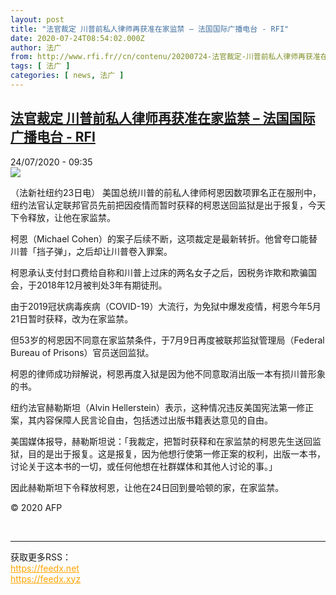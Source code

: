 ```yaml
---
layout: post
title: "法官裁定 川普前私人律师再获准在家监禁 – 法国国际广播电台 - RFI"
date: 2020-07-24T08:54:02.000Z
author: 法广
from: http://www.rfi.fr//cn/contenu/20200724-法官裁定-川普前私人律师再获准在家监禁
tags: [ 法广 ]
categories: [ news, 法广 ]
---
```

<!--1595580842000-->
[法官裁定 川普前私人律师再获准在家监禁 – 法国国际广播电台 - RFI](http://www.rfi.fr//cn/contenu/20200724-%E6%B3%95%E5%AE%98%E8%A3%81%E5%AE%9A-%E5%B7%9D%E6%99%AE%E5%89%8D%E7%A7%81%E4%BA%BA%E5%BE%8B%E5%B8%88%E5%86%8D%E8%8E%B7%E5%87%86%E5%9C%A8%E5%AE%B6%E7%9B%91%E7%A6%81)
------

<div>
<div>24/07/2020 - 09:35</div><img src="https://s.rfi.fr/media/display/d4ddd4f4-cd88-11ea-a2fd-005056a98db9/w:310/p:16x9/int0010b.200724153504.jpg"><div class="t-content__body u-clearfix"><div class="m-interstitial"></div><p>（法新社纽约23日电）    美国总统川普的前私人律师柯恩因数项罪名正在服刑中，纽约法官认定联邦官员先前把因疫情而暂时获释的柯恩送回监狱是出于报复，今天下令释放，让他在家监禁。</p><p>    柯恩（Michael Cohen）的案子后续不断，这项裁定是最新转折。他曾夸口能替川普「挡子弹」，之后却让川普卷入罪案。</p><p>    柯恩承认支付封口费给自称和川普上过床的两名女子之后，因税务诈欺和欺骗国会，于2018年12月被判处3年有期徒刑。</p><p>    由于2019冠状病毒疾病（COVID-19）大流行，为免狱中爆发疫情，柯恩今年5月21日暂时获释，改为在家监禁。</p><p>    但53岁的柯恩因不同意在家监禁条件，于7月9日再度被联邦监狱管理局（Federal Bureau of Prisons）官员送回监狱。</p><p>    柯恩的律师成功辩解说，柯恩再度入狱是因为他不同意取消出版一本有损川普形象的书。</p><p>    纽约法官赫勒斯坦（Alvin Hellerstein）表示，这种情况违反美国宪法第一修正案，其内容保障人民言论自由，包括透过出版书籍表达意见的自由。</p><p>    美国媒体报导，赫勒斯坦说：「我裁定，把暂时获释和在家监禁的柯恩先生送回监狱，目的是出于报复。这是报复，因为他想行使第一修正案的权利，出版一本书，讨论关于这本书的一切，或任何他想在社群媒体和其他人讨论的事。」</p><p>    因此赫勒斯坦下令释放柯恩，让他在24日回到曼哈顿的家，在家监禁。</p><p class="t-copyright">© 2020 AFP</p>        </div><br><hr><div>获取更多RSS：<br><a href="https://feedx.net" style="color:orange" target="_blank">https://feedx.net</a> <br><a href="https://feedx.xyz" style="color:orange" target="_blank">https://feedx.xyz</a><br></div>
</div>
